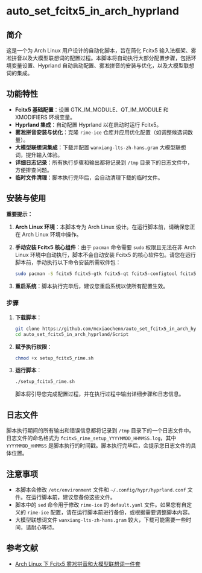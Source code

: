 # auto_set_fcitx5_in_arch_hyprland

## 简介

这是一个为 Arch Linux 用户设计的自动化脚本，旨在简化 Fcitx5 输入法框架、雾凇拼音以及大模型联想词的配置过程。本脚本将自动执行大部分配置步骤，包括环境变量设置、Hyprland 自动启动配置、雾凇拼音的安装与优化，以及大模型联想词的集成。

## 功能特性

- **Fcitx5 基础配置**：设置 GTK_IM_MODULE、QT_IM_MODULE 和 XMODIFIERS 环境变量。
- **Hyprland 集成**：自动配置 Hyprland 以在启动时运行 Fcitx5。
- **雾凇拼音安装与优化**：克隆 `rime-ice` 仓库并应用优化配置（如调整候选词数量）。
- **大模型联想词集成**：下载并配置 `wanxiang-lts-zh-hans.gram` 大模型联想词，提升输入体验。
- **详细日志记录**：所有执行步骤和输出都将记录到 `/tmp` 目录下的日志文件中，方便排查问题。
- **临时文件清理**：脚本执行完毕后，会自动清理下载的临时文件。

## 安装与使用

**重要提示：**

1. **Arch Linux 环境**：本脚本专为 Arch Linux 设计。在运行脚本前，请确保您正在 Arch Linux 环境中操作。
2. **手动安装 Fcitx5 核心组件**：由于 `pacman` 命令需要 `sudo` 权限且无法在非 Arch Linux 环境中自动执行，脚本不会自动安装 Fcitx5 的核心软件包。请您在运行脚本前，手动执行以下命令安装所需软件包：

   ```bash
   sudo pacman -S fcitx5 fcitx5-gtk fcitx5-qt fcitx5-configtool fcitx5-rime --noconfirm
   ```

3. **重启系统**：脚本执行完毕后，建议您重启系统以使所有配置生效。

### 步骤

1. **下载脚本**：

   ```bash
   git clone https://github.com/mcxiaochenn/auto_set_fcitx5_in_arch_hyprland.git
   cd auto_set_fcitx5_in_arch_hyprland/Script
   ```

2. **赋予执行权限**：

   ```bash
   chmod +x setup_fcitx5_rime.sh
   ```

3. **运行脚本**：

   ```bash
   ./setup_fcitx5_rime.sh
   ```

   脚本将引导您完成配置过程，并在执行过程中输出详细步骤和日志信息。

## 日志文件

脚本执行期间的所有输出和错误信息都将记录到 `/tmp` 目录下的一个日志文件中。日志文件的命名格式为 `fcitx5_rime_setup_YYYYMMDD_HHMMSS.log`，其中 `YYYYMMDD_HHMMSS` 是脚本执行的时间戳。脚本执行完毕后，会提示您日志文件的具体位置。

## 注意事项

- 本脚本会修改 `/etc/environment` 文件和 `~/.config/hypr/hyprland.conf` 文件。在运行脚本前，建议您备份这些文件。
- 脚本中的 `sed` 命令用于修改 `rime-ice` 的 `default.yaml` 文件。如果您有自定义的 `rime-ice` 配置，请在运行脚本前进行备份，或根据需要调整脚本内容。
- 大模型联想词文件 `wanxiang-lts-zh-hans.gram` 较大，下载可能需要一些时间，请耐心等待。

## 参考文献

- [Arch Linux 下 Fcitx5 雾凇拼音和大模型联想词一件套](https://linux.do/t/topic/537067)
